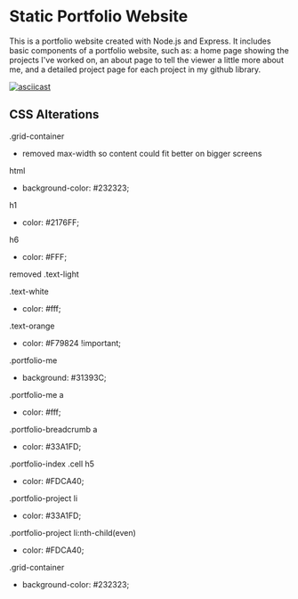 # Static Portfolio Website
This is a portfolio website created with Node.js and Express. It includes basic components of a portfolio website, such as: a home page showing the projects I've worked on, an about page to tell the viewer a little more about me, and a detailed project page for each project in my github library.

[![asciicast](https://asciinema.org/a/QpykBsTplmgPosTGRJBfOO1Xd.png)](https://asciinema.org/a/QpykBsTplmgPosTGRJBfOO1Xd)

## CSS Alterations
.grid-container
- removed max-width so content could fit better on bigger screens

html
- background-color: #232323;

h1
- color: #2176FF;

h6
- color: #FFF;

removed .text-light

.text-white
- color: #fff;

.text-orange
- color: #F79824 !important;

.portfolio-me
- background: #31393C;

.portfolio-me a 
- color: #fff;

.portfolio-breadcrumb a
- color: #33A1FD;

.portfolio-index .cell h5
- color: #FDCA40;

.portfolio-project li
- color: #33A1FD;

.portfolio-project li:nth-child(even)
- color: #FDCA40;

.grid-container
- background-color: #232323;